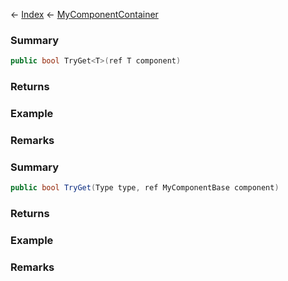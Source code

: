 ← [Index](Api-Index) ← [MyComponentContainer](VRage.Game.Components.MyComponentContainer)

### Summary

```csharp
public bool TryGet<T>(ref T component)
```

### Returns

### Example

### Remarks

### Summary

```csharp
public bool TryGet(Type type, ref MyComponentBase component)
```

### Returns

### Example

### Remarks

